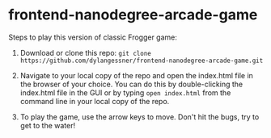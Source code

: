 frontend-nanodegree-arcade-game
===============================

Steps to play this version of classic Frogger game:

1. Download or clone this repo:
  `git clone https://github.com/dylangessner/frontend-nanodegree-arcade-game.git`

2. Navigate to your local copy of the repo and open the index.html file in the browser
of your choice. You can do this by double-clicking the index.html file in the GUI
or by typing `open index.html` from the command line in your local copy of the repo.

3. To play the game, use the arrow keys to move. Don't hit the bugs, try to get to
the water!
